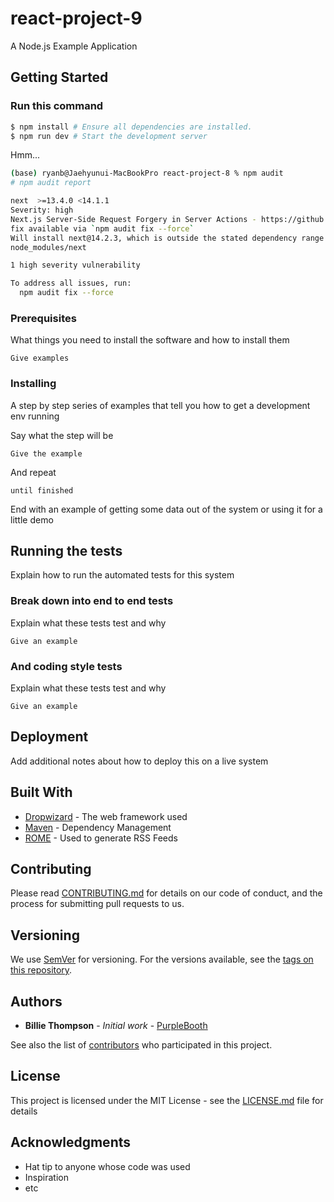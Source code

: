 # react-project-9
A Node.js Example Application

## Getting Started

<!-- These instructions will get you a copy of the project up and running on your local machine for development and testing purposes. See deployment for notes on how to deploy the project on a live system. -->

### Run this command
```bash
$ npm install # Ensure all dependencies are installed.
$ npm run dev # Start the development server
```

Hmm...

```bash
(base) ryanb@Jaehyunui-MacBookPro react-project-8 % npm audit
# npm audit report

next  >=13.4.0 <14.1.1
Severity: high
Next.js Server-Side Request Forgery in Server Actions - https://github.com/advisories/GHSA-fr5h-rqp8-mj6g
fix available via `npm audit fix --force`
Will install next@14.2.3, which is outside the stated dependency range
node_modules/next

1 high severity vulnerability

To address all issues, run:
  npm audit fix --force
```

### Prerequisites

What things you need to install the software and how to install them

```
Give examples
```

### Installing

A step by step series of examples that tell you how to get a development env running

Say what the step will be

```
Give the example
```

And repeat

```
until finished
```

End with an example of getting some data out of the system or using it for a little demo

## Running the tests

Explain how to run the automated tests for this system

### Break down into end to end tests

Explain what these tests test and why

```
Give an example
```

### And coding style tests

Explain what these tests test and why

```
Give an example
```

## Deployment

Add additional notes about how to deploy this on a live system

## Built With

* [Dropwizard](http://www.dropwizard.io/1.0.2/docs/) - The web framework used
* [Maven](https://maven.apache.org/) - Dependency Management
* [ROME](https://rometools.github.io/rome/) - Used to generate RSS Feeds

## Contributing

Please read [CONTRIBUTING.md](https://gist.github.com/PurpleBooth/b24679402957c63ec426) for details on our code of conduct, and the process for submitting pull requests to us.

## Versioning

We use [SemVer](http://semver.org/) for versioning. For the versions available, see the [tags on this repository](https://github.com/your/project/tags). 

## Authors

* **Billie Thompson** - *Initial work* - [PurpleBooth](https://github.com/PurpleBooth)

See also the list of [contributors](https://github.com/your/project/contributors) who participated in this project.

## License

This project is licensed under the MIT License - see the [LICENSE.md](LICENSE.md) file for details

## Acknowledgments

* Hat tip to anyone whose code was used
* Inspiration
* etc
